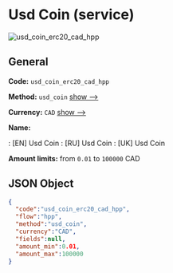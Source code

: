 
# Usd Coin (service) 
![usd_coin_erc20_cad_hpp](https://static.openfintech.io/payment_methods/usd_coin_erc20_cad_hpp/logo.svg?w=400&c=v0.59.26#w200)  

## General 
 
**Code:** `usd_coin_erc20_cad_hpp` 
 
**Method:** `usd_coin` 
 [show -->](/payment-methods/usd_coin/) 
 
**Currency:** `CAD` [show -->](/currencies/CAD/) 
 
**Name:** 
 
:	[EN] Usd Coin 
:	[RU] Usd Coin 
:	[UK] Usd Coin 
 
**Amount limits:** from `0.01` to `100000` CAD 

## JSON Object 

```json
{
  "code":"usd_coin_erc20_cad_hpp",
  "flow":"hpp",
  "method":"usd_coin",
  "currency":"CAD",
  "fields":null,
  "amount_min":0.01,
  "amount_max":100000
}
```  
